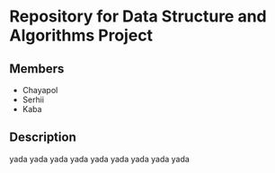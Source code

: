 <h1>
Repository for Data Structure and Algorithms Project
</h1>
<h2>Members</h2>
<ul>
<li>Chayapol</li>
<li>Serhii</li>
<li>Kaba</li>
</ul>
<h2>Description</h2>
yada yada yada yada yada yada yada yada yada 